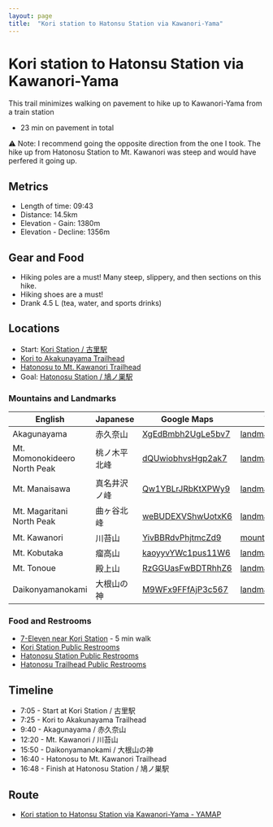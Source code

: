 ```yaml
---
layout: page
title:  "Kori station to Hatonsu Station via Kawanori-Yama"
---
```


# Kori station to Hatonsu Station via Kawanori-Yama

This trail minimizes walking on pavement to hike up to Kawanori-Yama from a train station
* 23 min on pavement in total

⚠️ Note: I recommend going the opposite direction from the one I took.
The hike up from Hatonosu Station to Mt. Kawanori was steep and would have perfered it going up.

## Metrics
* Length of time: 09:43
* Distance: 14.5km
* Elevation - Gain: 1380m
* Elevation - Decline: 1356m

## Gear and Food
* Hiking poles are a must! Many steep, slippery, and then sections on this hike.
* Hiking shoes are a must!
* Drank 4.5 L (tea, water, and sports drinks)

## Locations
* Start: [Kori Station / 古里駅](https://maps.app.goo.gl/BL8BuWDFz3SKPvdYA)
* [Kori to Akakunayama Trailhead](https://maps.app.goo.gl/W38Eyt3dHu4kmmEE7)
* [Hatonosu to Mt. Kawanori Trailhead](https://maps.app.goo.gl/yp8kMZWZiF3iMzPV7)
* Goal: [Hatonosu Station / 鳩ノ巣駅](https://maps.app.goo.gl/dTpriHwexZBbuigq5)

### Mountains and Landmarks
| English                      | Japanese     | Google Maps                                                    | Yamap                                                  |
| ---------------------------- | ------------ | -------------------------------------------------------------- | ------------------------------------------------------ |
| Akagunayama                  | 赤久奈山     | [XgEdBmbh2UgLe5bv7](https://maps.app.goo.gl/XgEdBmbh2UgLe5bv7) | [landmarks/1724](https://yamap.com/landmarks/1724)     |
| Mt. Momonokideero North Peak | 桃ノ木平北峰 | [dQUwiobhvsHgp2ak7](https://maps.app.goo.gl/dQUwiobhvsHgp2ak7) | [landmarks/106588](https://yamap.com/landmarks/106588) |
| Mt. Manaisawa                | 真名井沢ノ峰 | [Qw1YBLrJRbKtXPWy9](https://maps.app.goo.gl/Qw1YBLrJRbKtXPWy9) | [landmarks/96489](https://yamap.com/landmarks/96489)   |
| Mt. Magaritani North Peak    | 曲ヶ谷北峰   | [weBUDEXVShwUotxK6](https://maps.app.goo.gl/weBUDEXVShwUotxK6) | [landmarks/108489](https://yamap.com/landmarks/108489) |
| Mt. Kawanori                 | 川苔山       | [YivBBRdvPhjtmcZd9](https://maps.app.goo.gl/YivBBRdvPhjtmcZd9) | [mountains/30](https://yamap.com/mountains/30)         |
| Mt. Kobutaka                 | 瘤高山       | [kaoyyvYWc1pus11W6](https://maps.app.goo.gl/kaoyyvYWc1pus11W6) | [landmarks/80286](https://yamap.com/landmarks/80286)   |
| Mt. Tonoue                   | 殿上山       | [RzGGUasFwBDTRhhZ6](https://maps.app.goo.gl/RzGGUasFwBDTRhhZ6) | [landmarks/190952](https://yamap.com/landmarks/190952) |
| Daikonyamanokami             | 大根山の神   | [M9WFx9FFfAjP3c567](https://maps.app.goo.gl/M9WFx9FFfAjP3c567) | [landmarks/41051](https://yamap.com/landmarks/41051)   |

### Food and Restrooms
* [7-Eleven near Kori Station](https://maps.app.goo.gl/e5oD7BX8QWqYFuyH6) - 5 min walk
* [Kori Station Public Restrooms](https://maps.app.goo.gl/aFPYeetWZ4S2nzmy5)
* [Hatonosu Station Public Restrooms](https://maps.app.goo.gl/BwQbwvfMt6UMFdu6A)
* [Hatonosu Trailhead Public Restrooms](https://maps.app.goo.gl/ZicF7FvXf4VimZoH8)

## Timeline
* 7:05 - Start at Kori Station / 古里駅
* 7:25 - Kori to Akakunayama Trailhead
* 9:40 - Akagunayama / 赤久奈山
* 12:20 - Mt. Kawanori / 川苔山
* 15:50 - Daikonyamanokami / 大根山の神
* 16:40 - Hatonosu to Mt. Kawanori Trailhead
* 16:48 - Finish at Hatonosu Station / 鳩ノ巣駅

## Route
* [Kori station to Hatonsu Station via Kawanori-Yama - YAMAP](https://yamap.com/activities/28377261)
